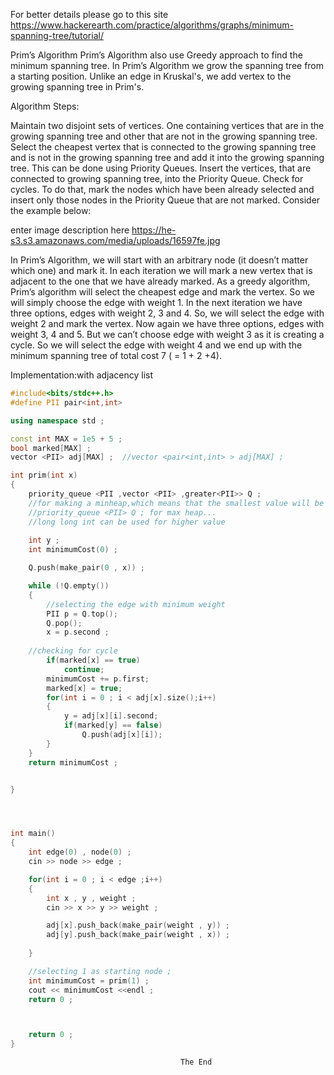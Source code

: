For better details please go to this site
https://www.hackerearth.com/practice/algorithms/graphs/minimum-spanning-tree/tutorial/


Prim’s Algorithm
Prim’s Algorithm also use Greedy approach to find the minimum spanning tree. In Prim’s Algorithm we grow the spanning tree from a 
starting position. Unlike an edge in Kruskal's, we add vertex to the growing spanning tree in Prim's.

Algorithm Steps:

Maintain two disjoint sets of vertices. One containing vertices that are in the growing spanning tree and other that are not in 
the growing spanning tree.
Select the cheapest vertex that is connected to the growing spanning tree and is not in the growing spanning tree and 
add it into the growing spanning tree. This can be done using Priority Queues. Insert the vertices, that are connected 
to growing spanning tree, into the Priority Queue.
Check for cycles. To do that, mark the nodes which have been already selected and insert only those nodes in the Priority 
Queue that are not marked.
Consider the example below:

enter image description here
https://he-s3.s3.amazonaws.com/media/uploads/16597fe.jpg

In Prim’s Algorithm, we will start with an arbitrary node (it doesn’t matter which one) and mark it. In each iteration we 
will mark a new vertex that is adjacent to the one that we have already marked. As a greedy algorithm, Prim’s algorithm 
will select the cheapest edge and mark the vertex. So we will simply choose the edge with weight 1. In the next iteration
we have three options, edges with weight 2, 3 and 4. So, we will select the edge with weight 2 and mark the vertex. Now again 
we have three options, edges with weight 3, 4 and 5. But we can’t choose edge with weight 3 as it is creating a cycle. So we
will select the edge with weight 4 and we end up with the minimum spanning tree of total cost 7 ( = 1 + 2 +4).

Implementation:with adjacency list

```cpp
#include<bits/stdc++.h>
#define PII pair<int,int>

using namespace std ;

const int MAX = 1e5 + 5 ;
bool marked[MAX] ;
vector <PII> adj[MAX] ;  //vector <pair<int,int> > adj[MAX] ;

int prim(int x)
{
	priority_queue <PII ,vector <PII> ,greater<PII>> Q ;
	//for making a minheap,which means that the smallest value will be given the most priority
	//priority_queue <PII> Q ; for max heap...
	//long long int can be used for higher value
	
	int y ;
	int minimumCost(0) ;

	Q.push(make_pair(0 , x)) ;

	while (!Q.empty())
	{
		//selecting the edge with minimum weight
		PII p = Q.top();
		Q.pop();
		x = p.second ;
		
    //checking for cycle
		if(marked[x] == true)
            continue;
        minimumCost += p.first;
        marked[x] = true;
        for(int i = 0 ; i < adj[x].size();i++)
        {
            y = adj[x][i].second;
            if(marked[y] == false)
                Q.push(adj[x][i]);
        }
	}
	return minimumCost ;


}




int main()
{
	int edge(0) , node(0) ;
	cin >> node >> edge ;

	for(int i = 0 ; i < edge ;i++)
	{
		int x , y , weight ;
		cin >> x >> y >> weight ;

		adj[x].push_back(make_pair(weight , y)) ;
		adj[y].push_back(make_pair(weight , x)) ;
		
	}

	//selecting 1 as starting node ;
	int minimumCost = prim(1) ;
	cout << minimumCost <<endl ;
	return 0 ;



	return 0 ;
}

```


                                          The End


